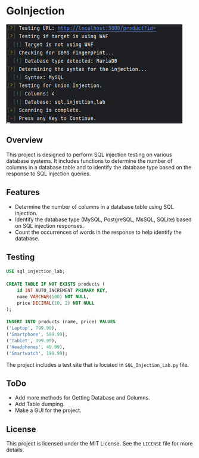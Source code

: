 # GoInjection
![img.png](img.png)

## Overview
This project is designed to perform SQL injection testing on various database systems. It includes functions to determine the number of columns in a database table and to identify the database type based on the response to SQL injection queries.

## Features
- Determine the number of columns in a database table using SQL injection.
- Identify the database type (MySQL, PostgreSQL, MsSQL, SQLite) based on SQL injection responses.
- Count the occurrences of words in the response to help identify the database.

## Testing
```sql
USE sql_injection_lab;

CREATE TABLE IF NOT EXISTS products (
    id INT AUTO_INCREMENT PRIMARY KEY,
    name VARCHAR(100) NOT NULL,
    price DECIMAL(10, 2) NOT NULL
);

INSERT INTO products (name, price) VALUES
('Laptop', 799.99),
('Smartphone', 599.99),
('Tablet', 399.99),
('Headphones', 49.99),
('Smartwatch', 199.99);
```
The project includes a test site that is located in `SQL_Injection_Lab.py` file.

## ToDo
- Add more methods for Getting Database and Columns.
- Add Table dumping.
- Make a GUI for the project.

## License
This project is licensed under the MIT License. See the `LICENSE` file for more details.